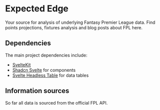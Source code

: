 # Expected Edge

Your source for analysis of underlying Fantasy Premier League data. Find points projections, fixtures analysis and blog posts about FPL here.

## Dependencies

The main project dependencies include:

- [SvelteKit](https://kit.svelte.dev/)
- [Shadcn Svelte](https://www.shadcn-svelte.com/) for components
- [Svelte Headless Table](https://svelte-headless-table.bryanmylee.com/) for data tables

## Information sources

So far all data is sourced from the official FPL API.
